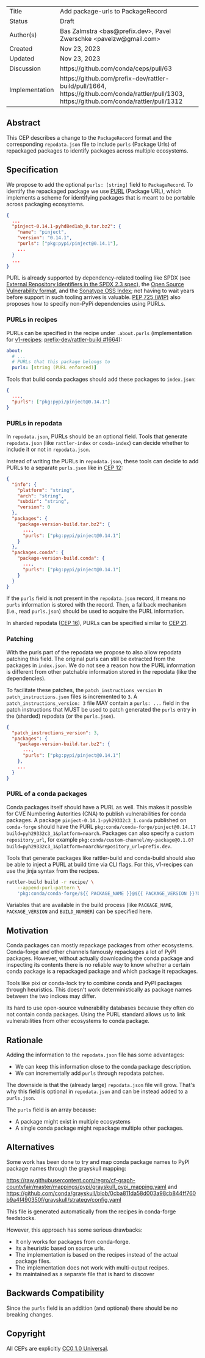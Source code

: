 <table>
<tr><td> Title </td><td> Add package-urls to PackageRecord </td>
<tr><td> Status </td><td> Draft </td></tr>
<tr><td> Author(s) </td><td> Bas Zalmstra &lt;bas@prefix.dev&gt;, Pavel Zwerschke &lt;pavelzw@gmail.com&gt; </td></tr>
<tr><td> Created </td><td> Nov 23, 2023</td></tr>
<tr><td> Updated </td><td> Nov 23, 2023</td></tr>
<tr><td> Discussion </td><td> https://github.com/conda/ceps/pull/63 </td></tr>
<tr><td> Implementation </td><td> https://github.com/prefix-dev/rattler-build/pull/1664, https://github.com/conda/rattler/pull/1303, https://github.com/conda/rattler/pull/1312 </td></tr>
</table>

## Abstract

This CEP describes a change to the `PackageRecord` format and the corresponding `repodata.json` file to include `purls` (Package Urls) of repackaged packages to identify packages across multiple ecosystems.

## Specification

We propose to add the optional `purls: [string]` field to `PackageRecord`.
To identify the repackaged package we use [PURL](https://github.com/package-url/purl-spec/) (Package URL), which implements a scheme for identifying packages that is meant to be portable across packaging ecosystems.

```json
{
  ...
  "pinject-0.14.1-pyhd8ed1ab_0.tar.bz2": {
    "name": "pinject",
    "version": "0.14.1",
    "purls": ["pkg:pypi/pinject@0.14.1"],
    ...
  }
  ...
}
```

PURL is already supported by dependency-related tooling like SPDX (see [External Repository Identifiers in the SPDX 2.3 spec](https://spdx.github.io/spdx-spec/v2.3/external-repository-identifiers/#f35-purl)), the [Open Source Vulnerability format](https://ossf.github.io/osv-schema/#affectedpackage-field), and the [Sonatype OSS Index](https://ossindex.sonatype.org/doc/coordinates); not having to wait years before support in such tooling arrives is valuable.
[PEP 725 (WIP)](https://peps.python.org/pep-0725) also proposes how to specify non-PyPi dependencies using PURLs.

### PURLs in recipes

PURLs can be specified in the recipe under `.about.purls` (implementation for [v1-recipes](cep-00014.md): [prefix-dev/rattler-build #1664](https://github.com/prefix-dev/rattler-build/pull/1664)):

```yaml
about:
  # ...
  # PURLs that this package belongs to
  purls: [string (PURL enforced)]
```

Tools that build conda packages should add these packages to `index.json`:

```json
{
  ...,
  "purls": ["pkg:pypi/pinject@0.14.1"]
}
```

### PURLs in repodata

In `repodata.json`, PURLs should be an optional field.
Tools that generate `repodata.json` (like `rattler-index` or `conda-index`) can decide whether to include it or not in `repodata.json`.

Instead of writing the PURLs in `repodata.json`, these tools can decide to add PURLs to a separate `purls.json` like in [CEP 12](cep-0012.md):

```json
{
  "info": {
    "platform": "string",
    "arch": "string",
    "subdir": "string",
    "version": 0
  },
  "packages": {
    "package-version-build.tar.bz2": {
      ...,
      "purls": ["pkg:pypi/pinject@0.14.1"]
    }
  },
  "packages.conda": {
    "package-version-build.conda": {
      ...,
      "purls": ["pkg:pypi/pinject@0.14.1"]
    }
  }
}
```

If the `purls` field is not present in the `repodata.json` record, it means no `purls` information is stored with the record. Then, a fallback mechanism (i.e., read `purls.json`) should be used to acquire the PURL information.

In sharded repodata ([CEP 16](cep-0016.md)), PURLs can be specified similar to [CEP 21](cep-0021.md).

### Patching

With the purls part of the repodata we propose to also allow repodata patching this field. The original purls can still be extracted from the packages in `index.json`. We do not see a reason how the PURL information is different from other patchable information stored in the repodata (like the dependencies).

To facilitate these patches, the `patch_instructions_version` in `patch_instructions.json` files is incremented to `3`. A `patch_instructions_version: 3` file MAY contain a `purls: ...` field in the patch instructions that MUST be used to patch generated the `purls` entry in the (sharded) repodata (or the `purls.json`).

```json
{
  "patch_instructions_version": 3,
  "packages": {
    "package-version-build.tar.bz2": {
      ...,
      "purls": ["pkg:pypi/pinject@0.14.1"]
    },
    ...
  }
}
```

### PURL of a conda packages

Conda packages itself should have a PURL as well.
This makes it possible for CVE Numbering Autorities (CNA) to publish vulnerabilities for conda packages.
A package `pinject-0.14.1-pyh29332c3_1.conda` published on `conda-forge` should have the PURL `pkg:conda/conda-forge/pinject@0.14.1?build=pyh29332c3_1&platform=noarch`.
Packages can also specify a custom `repository_url`, for example `pkg:conda/custom-channel/my-package@0.1.0?build=pyh29332c3_1&platform=noarch&repository_url=prefix.dev`.

Tools that generate packages like rattler-build and conda-build should also be able to inject a PURL at build time via CLI flags.
For this, v1-recipes can use the jinja syntax from the recipes.

```bash
rattler-build build -r recipe/ \
    --append-purl-pattern \
    'pkg:conda/conda-forge/${{ PACKAGE_NAME }}@${{ PACKAGE_VERSION }}?build=${{ BUILD_NUMBER }}'
```

Variables that are available in the build process (like `PACKAGE_NAME`, `PACKAGE_VERSION` and `BUILD_NUMBER`) can be specified here.

## Motivation

Conda packages can mostly repackage packages from other ecosystems.
Conda-forge and other channels famously repackages a lot of PyPI packages.
However, without actually downloading the conda package and inspecting its contents there is no reliable way to know whether a certain conda package is a repackaged package and which package it repackages.

Tools like pixi or conda-lock try to combine conda and PyPI packages through heuristics. This doesn't work deterministically as package names between the two indices may differ.

Its hard to use open-source vulnerability databases because they often do not contain conda packages.
Using the PURL standard allows us to link vulnerabilities from other ecosystems to conda package.

## Rationale

Adding the information to the `repodata.json` file has some advantages:

* We can keep this information close to the conda package description.
* We can incrementally add `purls` through repodata patches.

The downside is that the (already large) `repodata.json` file will grow. That's why this field is optional in `repodata.json` and can be instead added to a `purls.json`.

The `purls` field is an array because:

* A package might exist in multiple ecosystems
* A single conda package might repackage multiple other packages.

## Alternatives

Some work has been done to try and map conda package names to PyPI package names through the grayskull mapping:

<https://raw.githubusercontent.com/regro/cf-graph-countyfair/master/mappings/pypi/grayskull_pypi_mapping.yaml> and <https://github.com/conda/grayskull/blob/0cba811da58d003a98cb844ff760b9a4f490350f/grayskull/strategy/config.yaml>

This file is generated automatically from the recipes in conda-forge feedstocks.

However, this approach has some serious drawbacks:

* It only works for packages from conda-forge.
* Its a heuristic based on source urls.
* The implementation is based on the recipes instead of the actual package files.
* The implementation does not work with multi-output recipes.
* Its maintained as a separate file that is hard to discover

## Backwards Compatibility

Since the `purls` field is an addition (and optional) there should be no breaking changes.

<!--
## Other sections

Other relevant sections of the proposal.  Common sections include:

    * Specification -- The technical details of the proposed change.
    * Motivation -- Why the proposed change is needed.
    * Rationale -- Why particular decisions were made in the proposal.
    * Backwards Compatibility -- Will the proposed change break existing
      packages or workflows.
    * Alternatives -- Any alternatives considered during the design.
    * Sample Implementation -- Links to prototype or a sample implementation of
      the proposed change.
    * FAQ -- Frequently asked questions (and answers to them).
    * Resolution -- A short summary of the decision made by the community.
    * Reference -- Any references used in the design of the CEP.
-->

## Copyright

All CEPs are explicitly [CC0 1.0 Universal](https://creativecommons.org/publicdomain/zero/1.0/).
